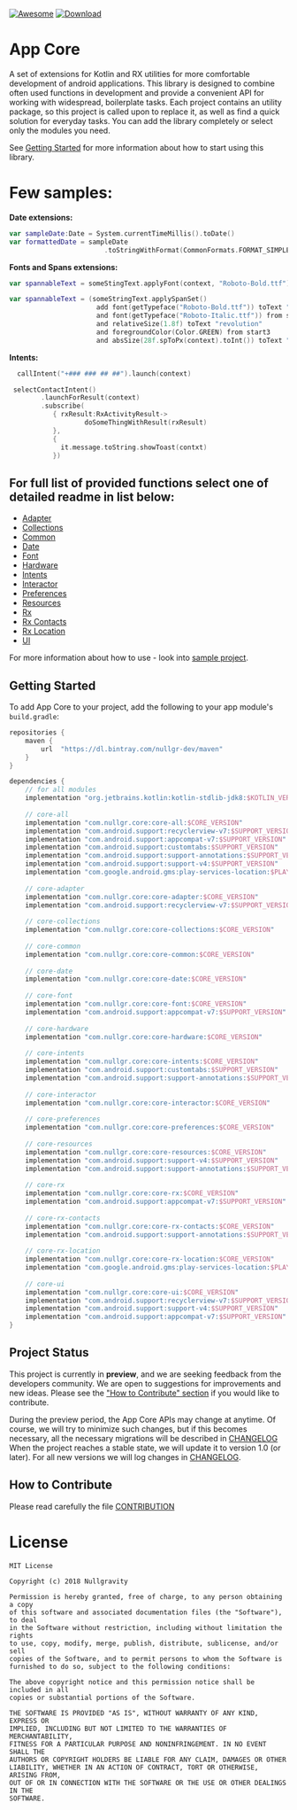 [![Awesome](https://cdn.rawgit.com/sindresorhus/awesome/d7305f38d29fed78fa85652e3a63e154dd8e8829/media/badge.svg)](https://github.com/sindresorhus/awesome)
[![Download](https://api.bintray.com/packages/nullgr-dev/maven/core-all/images/download.svg)](https://bintray.com/nullgr-dev/maven/core-all/_latestVersion)

App Core
===========

A set of extensions for Kotlin and RX utilities for more comfortable development of android applications. 
This library is designed to combine often used functions in development and provide 
a convenient API for working with widespread, boilerplate tasks. 
Each project contains an utility package, so this project is called upon to replace it, 
as well as find a quick solution for everyday tasks. 
You can add the library completely or select only the modules you need. 

See [Getting Started](#getting-started) for more information about how to start using this library.

Few samples:
===========
**Date extensions:**

```kotlin
var sampleDate:Date = System.currentTimeMillis().toDate()
var formattedDate = sampleDate
                        .toStringWithFormat(CommonFormats.FORMAT_SIMPLE_DATE_TIME)
```
**Fonts and Spans extensions:**
```kotlin
var spannableText = someStingText.applyFont(context, "Roboto-Bold.ttf")
```
```kotlin
var spannableText = (someStringText.applySpanSet()
                      add font(getTypeface("Roboto-Bold.ttf")) toText "Digital"
                      and font(getTypeface("Roboto-Italic.ttf")) from start2 to end2
                      and relativeSize(1.8f) toText "revolution"
                      and foregroundColor(Color.GREEN) from start3
                      and absSize(28f.spToPx(context).toInt()) toText "we do.").build()
```

**Intents:**
```kotlin
  callIntent("+### ### ## ##").launch(context)
```

```kotlin
 selectContactIntent()
        .launchForResult(context)
        .subscribe(
           { rxResult:RxActivityResult->
                   doSomeThingWithResult(rxResult)
           },
           { 
             it.message.toString.showToast(contxt)
           })
```
For full list of provided functions select one of detailed readme in list below:
----------------
* [Adapter](../core-adapter/README.md)
* <a href="https://github.com/nullgr/app-core/tree/develop/core-collections/README.md">Collections</a>
* <a href="https://github.com/nullgr/app-core/tree/develop/core-common/README.md">Common</a>
* <a href="https://github.com/nullgr/app-core/tree/develop/core-date/README.md">Date</a>
* <a href="https://github.com/nullgr/app-core/tree/develop/core-font/README.md">Font</a>
* <a href="https://github.com/nullgr/app-core/tree/develop/core-hardware/README.md">Hardware</a>
* <a href="https://github.com/nullgr/app-core/tree/develop/core-intents/README.md">Intents</a>
* <a href="https://github.com/nullgr/app-core/tree/develop/core-interactor/README.md">Interactor</a>
* <a href="https://github.com/nullgr/app-core/tree/develop/core-preferences/README.md">Preferences</a>
* <a href="https://github.com/nullgr/app-core/tree/develop/core-resources/README.md">Resources</a>
* <a href="https://github.com/nullgr/app-core/tree/develop/core-rx/README.md">Rx</a>
* <a href="https://github.com/nullgr/app-core/tree/develop/core-rx-contacts/README.md">Rx Contacts</a>
* <a href="https://github.com/nullgr/app-core/tree/develop/core-rx-location/README.md">Rx Location</a>
* <a href="https://github.com/nullgr/app-core/tree/develop/core-ui/README.md">UI</a>

For more information about how to use - look into <a href="https://github.com/nullgr/app-core/tree/develop/app">sample project</a>.</b>

Getting Started
---------------

To add App Core to your project, add the following to your app module's `build.gradle`:

```groovy
repositories {
    maven {
        url  "https://dl.bintray.com/nullgr-dev/maven"
    }
}

dependencies {
    // for all modules
    implementation "org.jetbrains.kotlin:kotlin-stdlib-jdk8:$KOTLIN_VERSION"
    
    // core-all
    implementation "com.nullgr.core:core-all:$CORE_VERSION"
    implementation "com.android.support:recyclerview-v7:$SUPPORT_VERSION"
    implementation "com.android.support:appcompat-v7:$SUPPORT_VERSION"
    implementation "com.android.support:customtabs:$SUPPORT_VERSION"
    implementation "com.android.support:support-annotations:$SUPPORT_VERSION"
    implementation "com.android.support:support-v4:$SUPPORT_VERSION"
    implementation "com.google.android.gms:play-services-location:$PLAY_SERVICES_VERSION"
    
    // core-adapter
    implementation "com.nullgr.core:core-adapter:$CORE_VERSION"
    implementation "com.android.support:recyclerview-v7:$SUPPORT_VERSION"
    
    // core-collections
    implementation "com.nullgr.core:core-collections:$CORE_VERSION"
    
    // core-common
    implementation "com.nullgr.core:core-common:$CORE_VERSION"
    
    // core-date
    implementation "com.nullgr.core:core-date:$CORE_VERSION"
    
    // core-font
    implementation "com.nullgr.core:core-font:$CORE_VERSION"
    implementation "com.android.support:appcompat-v7:$SUPPORT_VERSION"
    
    // core-hardware
    implementation "com.nullgr.core:core-hardware:$CORE_VERSION"
     
    // core-intents
    implementation "com.nullgr.core:core-intents:$CORE_VERSION"
    implementation "com.android.support:customtabs:$SUPPORT_VERSION"
    implementation "com.android.support:support-annotations:$SUPPORT_VERSION"
    
    // core-interactor
    implementation "com.nullgr.core:core-interactor:$CORE_VERSION"
    
    // core-preferences
    implementation "com.nullgr.core:core-preferences:$CORE_VERSION"
    
    // core-resources
    implementation "com.nullgr.core:core-resources:$CORE_VERSION"
    implementation "com.android.support:support-v4:$SUPPORT_VERSION"
    implementation "com.android.support:support-annotations:$SUPPORT_VERSION"
    
    // core-rx
    implementation "com.nullgr.core:core-rx:$CORE_VERSION"
    implementation "com.android.support:appcompat-v7:$SUPPORT_VERSION"
    
    // core-rx-contacts
    implementation "com.nullgr.core:core-rx-contacts:$CORE_VERSION"
    implementation "com.android.support:support-annotations:$SUPPORT_VERSION"
    
    // core-rx-location
    implementation "com.nullgr.core:core-rx-location:$CORE_VERSION"
    implementation "com.google.android.gms:play-services-location:$PLAY_SERVICES_VERSION"
    
    // core-ui
    implementation "com.nullgr.core:core-ui:$CORE_VERSION"
    implementation "com.android.support:recyclerview-v7:$SUPPORT_VERSION"
    implementation "com.android.support:support-v4:$SUPPORT_VERSION"
    implementation "com.android.support:appcompat-v7:$SUPPORT_VERSION"
}
```

Project Status
--------------
This project is currently in **preview**, and we are seeking feedback from the developers community. 
We are open to suggestions for improvements and new ideas. Please see the
["How to Contribute" section](#how-to-contribute) if you would like to contribute.

During the preview period, the App Core APIs may change at anytime. 
Of course, we will try to minimize such changes, but if this becomes necessary, all the necessary 
migrations will be described in [CHANGELOG](https://github.com/nullgr/app-core/blob/develop/CHANGELOG.md)
When the project reaches a stable state, we will update it to version 1.0 (or later). 
For all new versions we will log changes in [CHANGELOG](https://github.com/nullgr/app-core/blob/develop/CHANGELOG.md).


How to Contribute
-----------------
Please read carefully the file [CONTRIBUTION](https://github.com/nullgr/app-core/blob/develop/CONTRIBUTING.md)

License
=======
```
MIT License

Copyright (c) 2018 Nullgravity

Permission is hereby granted, free of charge, to any person obtaining a copy
of this software and associated documentation files (the "Software"), to deal
in the Software without restriction, including without limitation the rights
to use, copy, modify, merge, publish, distribute, sublicense, and/or sell
copies of the Software, and to permit persons to whom the Software is
furnished to do so, subject to the following conditions:

The above copyright notice and this permission notice shall be included in all
copies or substantial portions of the Software.

THE SOFTWARE IS PROVIDED "AS IS", WITHOUT WARRANTY OF ANY KIND, EXPRESS OR
IMPLIED, INCLUDING BUT NOT LIMITED TO THE WARRANTIES OF MERCHANTABILITY,
FITNESS FOR A PARTICULAR PURPOSE AND NONINFRINGEMENT. IN NO EVENT SHALL THE
AUTHORS OR COPYRIGHT HOLDERS BE LIABLE FOR ANY CLAIM, DAMAGES OR OTHER
LIABILITY, WHETHER IN AN ACTION OF CONTRACT, TORT OR OTHERWISE, ARISING FROM,
OUT OF OR IN CONNECTION WITH THE SOFTWARE OR THE USE OR OTHER DEALINGS IN THE
SOFTWARE.
```
